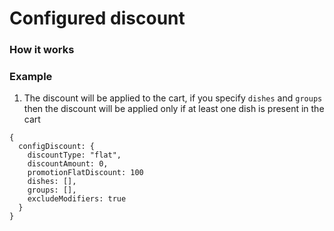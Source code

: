 # Configured discount

### How it works


### Example

1. The discount will be applied to the cart, if you specify `dishes` and `groups` then the discount will be applied only if at least one dish is present in the cart

```
{ 
  configDiscount: {
    discountType: "flat",
    discountAmount: 0,
    promotionFlatDiscount: 100
    dishes: [],
    groups: [],
    excludeModifiers: true
  }
}
```